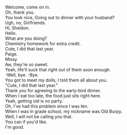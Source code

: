 
Welcome, come on in.         
Oh, thank you.        
You look nice, Going out to dinner with your husband?        
Ugh, no, Girlfriends.        
Hi, Sheldon.        
Hello.        
What are you doing?        
Chemistry homework for extra credit.        
Cute, I did that last year.        
Paige.        
Missy.        
Aw, they're so sweet.        
Yeah, life'll suck that right out of them soon enough.        
-Well, bye. -Bye.        
You got to meet my dolls, I told them all about you.        
"Cute, I did that last year."        
Thank you for agreeing to the early-bird dinner.        
When I eat too late, the food just sits right here.        
Yeah, getting old is no party.        
Oh, I've had this problem since I was ten.        
When I was in grade school, my nickname was Old Burpy.        
Well, I will not be calling you that.        
You can if you'd like.        
I'm good.        


